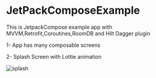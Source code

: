 # JetPackComposeExample
This is JetpackCompose example app with MVVM,Retrofit,Coroutines,RoomDB and Hilt Dagger plugin

1- App has many composable screens


2- Splash Screen with Lottie animation

![splash](https://github.com/HusseinKamal/JetPackComposeExample/assets/29864161/d790cfca-4b3d-4f9b-b4a8-805f6e5f0d6e)
